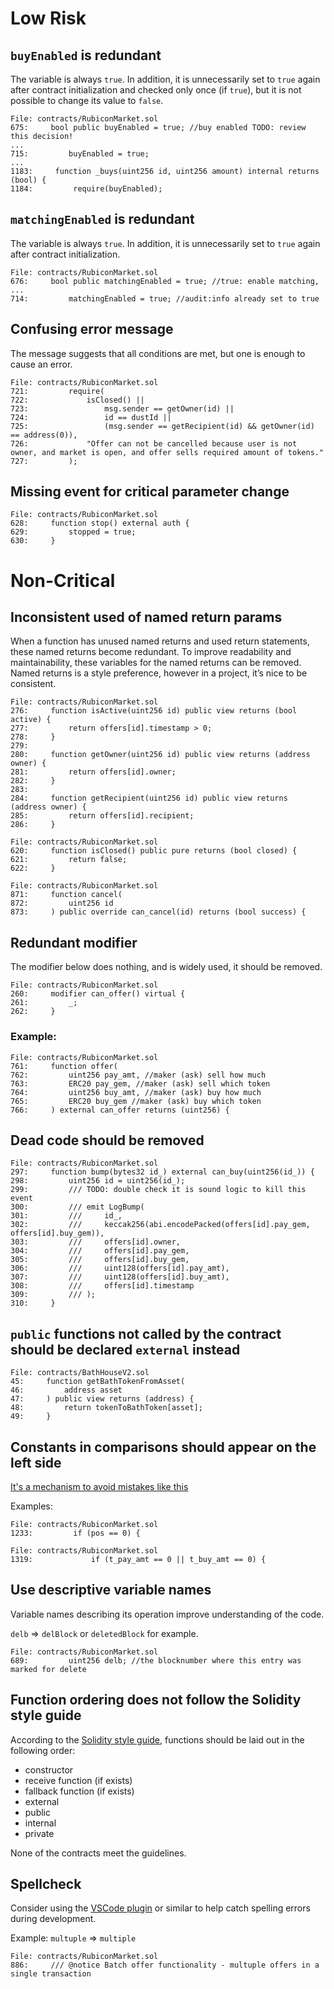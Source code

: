 # Low Risk

## `buyEnabled` is redundant

The variable is always `true`. In addition, it is unnecessarily set to `true` again after contract initialization and checked only once (if `true`), but it is not possible to change its value to `false`.

```solidity
File: contracts/RubiconMarket.sol
675:     bool public buyEnabled = true; //buy enabled TODO: review this decision!
...
715:         buyEnabled = true;
...
1183:     function _buys(uint256 id, uint256 amount) internal returns (bool) {
1184:         require(buyEnabled);
```

## `matchingEnabled` is redundant

The variable is always `true`. In addition, it is unnecessarily set to `true` again after contract initialization.

```solidity
File: contracts/RubiconMarket.sol
676:     bool public matchingEnabled = true; //true: enable matching,
...
714:         matchingEnabled = true; //audit:info already set to true
```
## Confusing error message
The message suggests that all conditions are met, but one is enough to cause an error.

```solidity
File: contracts/RubiconMarket.sol
721:         require(
722:             isClosed() ||
723:                 msg.sender == getOwner(id) ||
724:                 id == dustId ||
725:                 (msg.sender == getRecipient(id) && getOwner(id) == address(0)),
726:             "Offer can not be cancelled because user is not owner, and market is open, and offer sells required amount of tokens."
727:         );
```

## Missing event for critical parameter change

```solidity
File: contracts/RubiconMarket.sol
628:     function stop() external auth {
629:         stopped = true;
630:     }
```

# Non-Critical

## Inconsistent used of named return params
When a function has unused named returns and used return statements, these named returns become redundant. To improve readability and maintainability, these variables for the named returns can be removed.
Named returns is a style preference, however in a project, it’s nice to be consistent.

```solidity
File: contracts/RubiconMarket.sol
276:     function isActive(uint256 id) public view returns (bool active) {
277:         return offers[id].timestamp > 0;
278:     }
279: 
280:     function getOwner(uint256 id) public view returns (address owner) {
281:         return offers[id].owner;
282:     }
283: 
284:     function getRecipient(uint256 id) public view returns (address owner) {
285:         return offers[id].recipient;
286:     }
```
```solidity
File: contracts/RubiconMarket.sol
620:     function isClosed() public pure returns (bool closed) {
621:         return false;
622:     }
```
```solidity
File: contracts/RubiconMarket.sol
871:     function cancel(
872:         uint256 id
873:     ) public override can_cancel(id) returns (bool success) {
```
## Redundant modifier
The modifier below does nothing, and is widely used, it should be removed.

```solidity
File: contracts/RubiconMarket.sol
260:     modifier can_offer() virtual {
261:         _;
262:     }
```
### Example:
```solidity
File: contracts/RubiconMarket.sol
761:     function offer(
762:         uint256 pay_amt, //maker (ask) sell how much
763:         ERC20 pay_gem, //maker (ask) sell which token
764:         uint256 buy_amt, //maker (ask) buy how much
765:         ERC20 buy_gem //maker (ask) buy which token
766:     ) external can_offer returns (uint256) {
```
## Dead code should be removed
```solidity
File: contracts/RubiconMarket.sol
297:     function bump(bytes32 id_) external can_buy(uint256(id_)) { 
298:         uint256 id = uint256(id_);
299:         /// TODO: double check it is sound logic to kill this event
300:         /// emit LogBump(
301:         ///     id_,
302:         ///     keccak256(abi.encodePacked(offers[id].pay_gem, offers[id].buy_gem)),
303:         ///     offers[id].owner,
304:         ///     offers[id].pay_gem,
305:         ///     offers[id].buy_gem,
306:         ///     uint128(offers[id].pay_amt),
307:         ///     uint128(offers[id].buy_amt),
308:         ///     offers[id].timestamp
309:         /// );
310:     }
```
## `public` functions not called by the contract should be declared `external` instead

```solidity
File: contracts/BathHouseV2.sol
45:     function getBathTokenFromAsset(
46:         address asset
47:     ) public view returns (address) {
48:         return tokenToBathToken[asset];
49:     }
```

## Constants in comparisons should appear on the left side
[It's a mechanism to avoid mistakes like this](https://stackoverflow.com/a/370373)

Examples:

```solidity
File: contracts/RubiconMarket.sol
1233:         if (pos == 0) {
```
```solidity
File: contracts/RubiconMarket.sol
1319:             if (t_pay_amt == 0 || t_buy_amt == 0) {
```
## Use descriptive variable names
Variable names describing its operation improve understanding of the code.

`delb` => `delBlock` or `deletedBlock` for example.

```solidity
File: contracts/RubiconMarket.sol
689:         uint256 delb; //the blocknumber where this entry was marked for delete
```
## Function ordering does not follow the Solidity style guide
According to the [Solidity style guide](https://docs.soliditylang.org/en/v0.8.13/style-guide.html#order-of-functions), functions should be laid out in the following order:
- constructor
- receive function (if exists)
- fallback function (if exists)
- external
- public
- internal
- private

None of the contracts meet the guidelines.

## Spellcheck
Consider using the [VSCode plugin](https://marketplace.visualstudio.com/items?itemName=streetsidesoftware.code-spell-checker) or similar to help catch spelling errors during development.

Example: `multuple` => `multiple`
```solidity
File: contracts/RubiconMarket.sol
886:     /// @notice Batch offer functionality - multuple offers in a single transaction
```